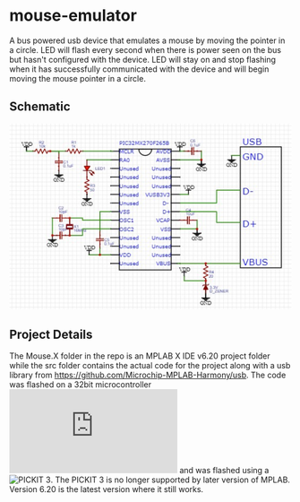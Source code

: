# mouse-emulator

A bus powered usb device that emulates a mouse by moving the pointer in a circle.
LED will flash every second when there is power seen on the bus but hasn't configured with the device.  LED will stay on and stop flashing when it has successfully communicated with the device and will begin moving the mouse pointer in a circle.

## Schematic
![pic](https://github.com/AryllPetersen/mouse-emulator/blob/main/schematic.jpg?raw=true)

## Project Details

The Mouse.X folder in the repo is an MPLAB X IDE v6.20 project folder while the src folder contains the actual code for the project along with a usb library from https://github.com/Microchip-MPLAB-Harmony/usb. The code was flashed on a 32bit microcontroller ![PIC32MX270F256B](https://ww1.microchip.com/downloads/aemDocuments/documents/MCU32/ProductDocuments/DataSheets/PIC32MX1XX2XX283644-PIN_Datasheet_DS60001168L.pdf) and was flashed using a ![PICKIT 3](https://www.microchip.com/en-us/development-tool/pg164130). The PICKIT 3 is no longer supported by later version of MPLAB. Version 6.20 is the latest version where it still works.




